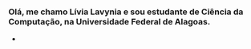 ### Olá, me chamo Lívia Lavynia e sou estudante de Ciência da Computação, na Universidade Federal de Alagoas.

- 

